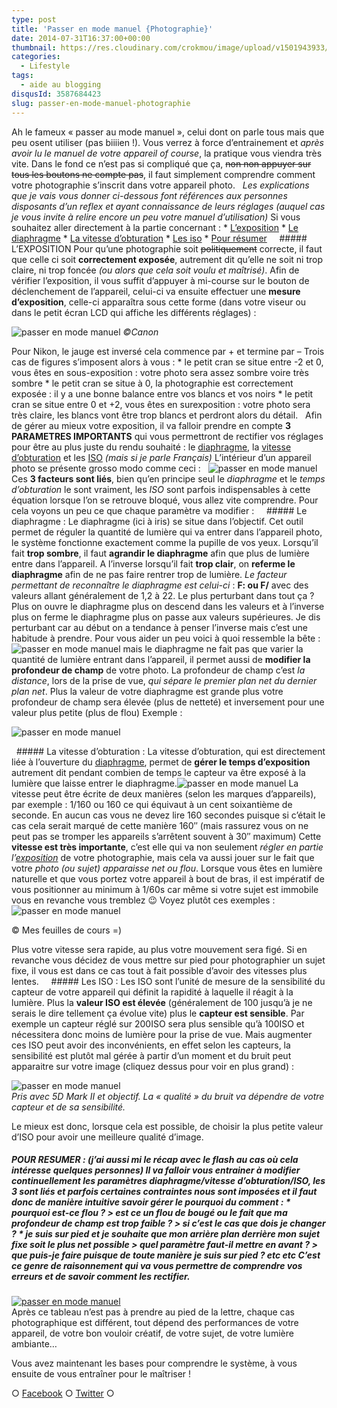 ```yaml
---
type: post
title: 'Passer en mode manuel {Photographie}'
date: 2014-07-31T16:37:00+00:00
thumbnail: https://res.cloudinary.com/crokmou/image/upload/v1501943933/MG_8582.jpg
categories: 
  - Lifestyle
tags: 
  - aide au blogging
disqusId: 3587684423
slug: passer-en-mode-manuel-photographie
---
```


Ah le fameux « passer au mode manuel », celui dont on parle tous mais que peu osent utiliser (pas biiiien !). Vous verrez à force d’entrainement et _après avoir lu le manuel de votre appareil of course_, la pratique vous viendra très vite. Dans le fond ce n’est pas si compliqué que ça, <del>non non appuyer sur tous les boutons ne compte pas</del>, il faut simplement comprendre comment votre photographie s’inscrit dans votre appareil photo.   _Les explications que je vais vous donner ci-dessous font références aux personnes disposants d’un reflex et ayant connaissance de leurs réglages (auquel cas je vous invite à relire encore un peu votre manuel d’utilisation)_ Si vous souhaitez aller directement à la partie concernant : * [L’exposition](#exposition) * [Le diaphragme](#diaphragme) * [La vitesse d’obturation](#vitesse) * [Les iso](#iso) * [Pour résumer](#resumer)     ##### <a name="exposition"></a>L’EXPOSITION Pour qu’une photographie soit <del>politiquement</del> correcte, il faut que celle ci soit **correctement exposée**, autrement dit qu’elle ne soit ni trop claire, ni trop foncée _(ou alors que cela soit voulu et maîtrisé)_. Afin de vérifier l’exposition, il vous suffit d’appuyer à mi-course sur le bouton de déclenchement de l’appareil, celui-ci va ensuite effectuer une **mesure d’exposition**, celle-ci apparaîtra sous cette forme (dans votre viseur ou dans le petit écran LCD qui affiche les différents réglages) :

![passer en mode manuel](http://www.crokmou.com/wp-content/uploads/2014/07/Capture-d-----cran-2014-07-27----16.38.07.png) _©Canon_

Pour Nikon, le jauge est inversé cela commence par + et termine par – Trois cas de figures s’imposent alors à vous : * le petit cran se situe entre -2 et 0, vous êtes en sous-exposition : votre photo sera assez sombre voire très sombre * le petit cran se situe à 0, la photographie est correctement exposée : il y a une bonne balance entre vos blancs et vos noirs * le petit cran se situe entre 0 et +2, vous êtes en surexposition : votre photo sera très claire, les blancs vont être trop blancs et perdront alors du détail.   Afin de gérer au mieux votre exposition, il va falloir prendre en compte **3 PARAMETRES IMPORTANTS** qui vous permettront de rectifier vos réglages pour être au plus juste du rendu souhaité : le [diaphragme](#diaphragme), la [vitesse d’obturation](#vitesse) et les [ISO](#iso) _(mais si je parle Français)_ L’intérieur d’un appareil photo se présente grosso modo comme ceci :   ![passer en mode manuel](http://www.crokmou.com/wp-content/uploads/2014/07/Capture-d-----cran-2014-07-22----21.06.51.png) Ces **3 facteurs sont liés**, bien qu’en principe seul le _diaphragme_ et le _temps d’obturation_ le sont vraiment, les _ISO_ sont parfois indispensables à cette équation lorsque l’on se retrouve bloqué, vous allez vite comprendre. Pour cela voyons un peu ce que chaque paramètre va modifier :     ##### <a name="diaphragme"></a>Le diaphragme : Le diaphragme (ici à iris) se situe dans l’objectif. Cet outil permet de réguler la quantité de lumière qui va entrer dans l’appareil photo, le système fonctionne exactement comme la pupille de vos yeux. Lorsqu’il fait **trop sombre**, il faut **agrandir le diaphragme** afin que plus de lumière entre dans l’appareil. A l’inverse lorsqu’il fait **trop clair**, on **referme le diaphragme** afin de ne pas faire rentrer trop de lumière. _Le facteur permettant de reconnaître le diaphragme est celui-ci_ : **F: ou F/** avec des valeurs allant généralement de 1,2 à 22\. Le plus perturbant dans tout ça ? Plus on ouvre le diaphragme plus on descend dans les valeurs et à l’inverse plus on ferme le diaphragme plus on passe aux valeurs supérieures. Je dis perturbant car au début on a tendance à penser l’inverse mais c’est une habitude à prendre. Pour vous aider un peu voici à quoi ressemble la bête : ![passer en mode manuel](http://www.crokmou.com/wp-content/uploads/2014/07/mode-manuel-diaphragme-photographie.png) mais le diaphragme ne fait pas que varier la quantité de lumière entrant dans l’appareil, il permet aussi de **modifier la profondeur de champ** de votre photo. La profondeur de champ c’est _la distance_, lors de la prise de vue, _qui sépare le premier plan net du dernier plan net_. Plus la valeur de votre diaphragme est grande plus votre profondeur de champ sera élevée (plus de netteté) et inversement pour une valeur plus petite (plus de flou) Exemple :

![passer en mode manuel](http://www.crokmou.com/wp-content/uploads/2014/07/prondeur-de-champ-diaphragme-reflex-crokmou.jpg)

  ##### <a name="vitesse"></a>La vitesse d’obturation : La vitesse d’obturation, qui est directement liée à l’ouverture du [diaphragme](#diaphragme), permet de **gérer le temps d’exposition** autrement dit pendant combien de temps le capteur va être exposé à la lumière que laisse entrer le diaphragme.![passer en mode  manuel](http://www.crokmou.com/wp-content/uploads/2014/07/vitesse-obturation-nikon-lcd.png) La vitesse peut être écrite de deux manières (selon les marques d’appareils), par exemple : 1/160 ou 160 ce qui équivaut à un cent soixantième de seconde. En aucun cas vous ne devez lire 160 secondes puisque si c’était le cas cela serait marqué de cette manière 160″ (mais rassurez vous on ne peut pas se tromper les appareils s’arrêtent souvent à 30″ maximum) Cette **vitesse est très importante**, c’est elle qui va non seulement _régler en partie l’[exposition](#exposition)_ de votre photographie, mais cela va aussi jouer sur le fait que votre _photo (ou sujet) apparaisse net ou flou_. Lorsque vous êtes en lumière naturelle et que vous portez votre appareil à bout de bras, il est impératif de vous positionner au minimum à 1/60s car même si votre sujet est immobile vous en revanche vous tremblez 😉 Voyez plutôt ces exemples : ![passer en mode manuel](http://www.crokmou.com/wp-content/uploads/2014/07/exemple-vitesse-obturation-flou-bouge.png)

© Mes feuilles de cours =)

Plus votre vitesse sera rapide, au plus votre mouvement sera figé. Si en revanche vous décidez de vous mettre sur pied pour photographier un sujet fixe, il vous est dans ce cas tout à fait possible d’avoir des vitesses plus lentes.     ##### <a name="iso"></a>Les ISO : Les ISO sont l’unité de mesure de la sensibilité du capteur de votre appareil qui définit la rapidité à laquelle il réagit à la lumière. Plus la **valeur ISO est élevée** (généralement de 100 jusqu’à je ne serais le dire tellement ça évolue vite) plus le **capteur est sensible**. Par exemple un capteur réglé sur 200ISO sera plus sensible qu’à 100ISO et nécessitera donc moins de lumière pour la prise de vue. Mais augmenter ces ISO peut avoir des inconvénients, en effet selon les capteurs, la sensibilité est plutôt mal gérée à partir d’un moment et du bruit peut apparaitre sur votre image (cliquez dessus pour voir en plus grand) :

![passer en mode manuel](http://www.crokmou.com/wp-content/uploads/2014/07/iso-photo-grain-crokmou.jpg)  
_Pris avec 5D Mark II et objectif. La « qualité » du bruit va dépendre de votre capteur et de sa sensibilité._

Le mieux est donc, lorsque cela est possible, de choisir la plus petite valeur d’ISO pour avoir une meilleure qualité d’image.

##### <a name="resumer"></a>POUR RESUMER : (j’ai aussi mi le récap avec le flash au cas où cela intéresse quelques personnes) Il va falloir vous entrainer à modifier continuellement les paramètres diaphragme/vitesse d’obturation/ISO, les 3 sont liés et parfois certaines contraintes nous sont imposées et il faut donc de manière intuitive savoir gérer le pourquoi du comment : * pourquoi est-ce flou ? > est ce un flou de bougé ou le fait que ma profondeur de champ est trop faible ? > si c’est le cas que dois je changer ? * je suis sur pied et je souhaite que mon arrière plan derrière mon sujet fixe soit le plus net possible > quel paramètre faut-il mettre en avant ? > que puis-je faire puisque de toute manière je suis sur pied ? etc etc C’est ce genre de raisonnement qui va vous permettre de comprendre vos erreurs et de savoir comment les rectifier.

[![passer en mode manuel](http://www.crokmou.com/wp-content/uploads/2014/07/recap-mode-manuel-vitesse-diaph-iso.jpg)](http://www.crokmou.com/wp-content/uploads/2014/07/recap-mode-manuel-vitesse-diaph-iso.jpg)  
Après ce tableau n’est pas à prendre au pied de la lettre, chaque cas photographique est différent, tout dépend des performances de votre appareil, de votre bon vouloir créatif, de votre sujet, de votre lumière ambiante…

Vous avez maintenant les bases pour comprendre le système, à vous ensuite de vous entraîner pour le maîtriser !

○ [Facebook](https://www.facebook.com/crokmou.blog) ○ [Twitter](https://twitter.com/Crokmou) ○
